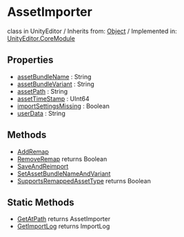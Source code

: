 # AssetImporter
class in UnityEditor
 / Inherits from: <a href="https://docs.unity3d.com/6000.1/Documentation/ScriptReference/Object.html">Object</a> / Implemented in: <a href="https://docs.unity3d.com/6000.1/Documentation/ScriptReference/UnityEditor.CoreModule.html">UnityEditor.CoreModule</a>

## Properties
- <a href="https://docs.unity3d.com/6000.1/Documentation/ScriptReference/AssetImporter-assetBundleName.html">assetBundleName</a> : String
- <a href="https://docs.unity3d.com/6000.1/Documentation/ScriptReference/AssetImporter-assetBundleVariant.html">assetBundleVariant</a> : String
- <a href="https://docs.unity3d.com/6000.1/Documentation/ScriptReference/AssetImporter-assetPath.html">assetPath</a> : String
- <a href="https://docs.unity3d.com/6000.1/Documentation/ScriptReference/AssetImporter-assetTimeStamp.html">assetTimeStamp</a> : UInt64
- <a href="https://docs.unity3d.com/6000.1/Documentation/ScriptReference/AssetImporter-importSettingsMissing.html">importSettingsMissing</a> : Boolean
- <a href="https://docs.unity3d.com/6000.1/Documentation/ScriptReference/AssetImporter-userData.html">userData</a> : String

## Methods
- <a href="https://docs.unity3d.com/6000.1/Documentation/ScriptReference/AssetImporter.AddRemap.html">AddRemap</a>
- <a href="https://docs.unity3d.com/6000.1/Documentation/ScriptReference/AssetImporter.RemoveRemap.html">RemoveRemap</a> returns Boolean
- <a href="https://docs.unity3d.com/6000.1/Documentation/ScriptReference/AssetImporter.SaveAndReimport.html">SaveAndReimport</a>
- <a href="https://docs.unity3d.com/6000.1/Documentation/ScriptReference/AssetImporter.SetAssetBundleNameAndVariant.html">SetAssetBundleNameAndVariant</a>
- <a href="https://docs.unity3d.com/6000.1/Documentation/ScriptReference/AssetImporter.SupportsRemappedAssetType.html">SupportsRemappedAssetType</a> returns Boolean

## Static Methods
- <a href="https://docs.unity3d.com/6000.1/Documentation/ScriptReference/AssetImporter.GetAtPath.html">GetAtPath</a> returns AssetImporter
- <a href="https://docs.unity3d.com/6000.1/Documentation/ScriptReference/AssetImporter.GetImportLog.html">GetImportLog</a> returns ImportLog
